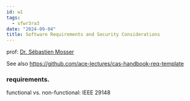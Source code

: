```yaml
---
id: w1
tags:
  - sfwr3ra3
date: "2024-09-04"
title: Software Requirements and Security Considerations
---
```


prof: [Dr. Sébastien Mosser](https://mosser.github.io/teaching/)

See also https://github.com/ace-lectures/cas-handbook-req-template

### requirements.

functional vs. non-functional: IEEE 29148
